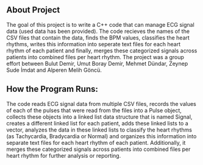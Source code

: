   About Project
------------------------------
  The goal of this project is to write a C++ code that can manage ECG signal data (used data has been provided).
  The code recieves the names of the CSV files that contain the data, finds the BPM values, classifies the heart 
  rhythms, writes this information into seperate text files for each heart rhythm of each patient and finally, 
  merges these categorized signals across patients into combined files per heart rhythm. The project was a group 
  effort between Bulut Demir, Umut Boray Demir, Mehmet Dündar, Zeynep Sude İmdat and Alperen Melih Göncü.
  
  How the Program Runs:
------------------------------
  The code reads ECG signal data from multiple CSV files, records the values of each of the pulses that were read 
  from the files into a Pulse object, collects these objects into a linked list data structure that is named Signal, 
  creates a different linked list for each patient, adds these linked lists to a vector, analyzes the data in these 
  linked lists to classify the heart rhythms (as Tachycardia, Bradycardia or Normal) and organizes this information 
  into separate text files for each heart rhythm of each patient. Additionally, it merges these categorized signals 
  across patients into combined files per heart rhythm for further analysis or reporting.
